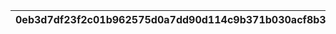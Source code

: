|0eb3d7df23f2c01b962575d0a7dd90d114c9b371b030acf8b38a3a66ccf7df17|2ea3f985ac6b082d2349277e529a3542d86c241c5eb54ef4aaf0d0d602b2b2d5|debb6022a5434e2ddac1e5a93c67681e2fa5ab1145be2e7894bd77d0a0b324f1|adeb9ea166828ecbd8d7e1ae9ede9b5aa554960cf6715dbaebf6f7277c23cf81|e7f9d69d496d472af99076accc64b4eccf48f6ed72205bb0ffe0e3ae3dea6275|c523a06a05cd236fc4ce30579de0dbfcff14f9d0606504a576cb0d45c2fb2ac8|c69314761b720da305bdf70ac6dcc25cc264c7bbf7420d762c0f8c78ed45544c|e31b231670006d1e785e1b368d35544a81f0e148f82ce7a6677ce02d518ae413|85802a6333cc9d8c674352251cf6e05682fb0e1ef181e5ab0cc75d0c3cb7c697|941ea50c3a2a5a72b3e43b987034b196c4aea819a23bc812e1ccc43a73cea759|e406d5d97c3a7a73af9a1c1469eaa06532ebc225a88d3eb57481e870a18454ca|
| --- | --- | --- | --- | --- | --- | --- | --- | --- | --- | --- |